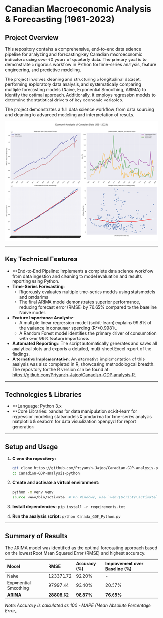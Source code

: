 # Canadian Macroeconomic Analysis & Forecasting (1961-2023)

## Project Overview

This repository contains a comprehensive, end-to-end data science pipeline for analyzing and forecasting key Canadian macroeconomic indicators using over 60 years of quarterly data. The primary goal is to demonstrate a rigorous workflow in Python for time-series analysis, feature engineering, and predictive modeling.

The project involves cleaning and structuring a longitudinal dataset, performing exploratory data analysis, and systematically comparing multiple forecasting models (Naive, Exponential Smoothing, ARIMA) to identify the optimal approach. Additionally, it employs regression models to determine the statistical drivers of key economic variables.

The project demonstrates a full data science workflow, from data sourcing and cleaning to advanced modeling and interpretation of results.

![Economic Analysis Plots](economic_analysis_plots.png)

---

## Key Technical Features

- **End-to-End Pipeline: Implements a complete data science workflow from data ingestion and cleaning to model evaluation and results reporting using Python.
- **Time-Series Forecasting**:
  - Rigorously evaluates multiple time-series models using statsmodels and pmdarima.
  - The final ARIMA model demonstrates superior performance, reducing forecast error (RMSE) by 76.65% compared to the baseline Naive model.
- **Feature Importance Analysis:**:
  - A multiple linear regression model (scikit-learn) explains 99.8% of the variance in consumer spending (R²=0.9981)..
  - A Random Forest model identifies the primary driver of consumption with over 99% feature importance.
- **Automated Reporting:**: The script automatically generates and saves all analytical plots and exports a detailed, multi-sheet Excel report of the findings.
- **Alternative Implementation**: An alternative implementation of this analysis was also completed in R, showcasing methodological breadth. The repository for the R version can be found at: https://github.com/Priyansh-Jajoo/Canadian-GDP-analysis-R.

---

## Technologies & Libraries

- **Language: Python 3.x
- **Core Libraries:
pandas for data manipulation
scikit-learn for regression modeling
statsmodels & pmdarima for time-series analysis
matplotlib & seaborn for data visualization
openpyxl for report generation


---

## Setup and Usage

1.  **Clone the repository:**
    ```bash
    git clone https://github.com/Priyansh-Jajoo/Canadian-GDP-analysis-python.git
    cd Canadian-GDP-analysis-python
    ```

2.  **Create and activate a virtual environment:**
    ```bash
    python -m venv venv
    source venv/bin/activate  # On Windows, use `venv\Scripts\activate`


    ```

3.  **Install dependencies:**
    `pip install -r requirements.txt`

4. **Run the analysis script:**
     `python Canada_GDP_Python.py`

---

## Summary of Results

The ARIMA model was identified as the optimal forecasting approach based on the lowest Root Mean Squared Error (RMSE) and highest accuracy.


| Model                 | RMSE      | Accuracy (%) | Improvement over Baseline (%) |
| :-------------------- | :-------- | :----------- | :---------------------------- |
| Naive                 | 123371.72 | 92.20%       | -                             |
| Exponential Smoothing | 97997.44  | 93.40%       | 20.57%                        |
| **ARIMA** | **28808.62** | **98.87%** | **76.65%** |

*Note: Accuracy is calculated as 100 - MAPE (Mean Absolute Percentage Error).*


